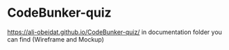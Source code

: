 # CodeBunker-quiz
https://ali-obeidat.github.io/CodeBunker-quiz/
in documentation folder you can find (Wireframe and Mockup)
